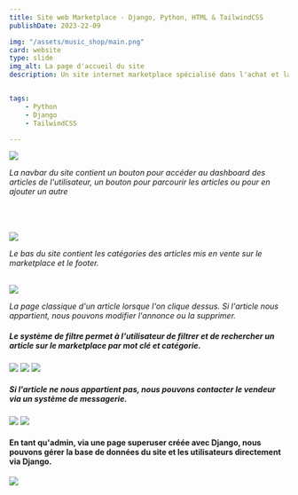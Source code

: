 ```yaml
---
title: Site web Marketplace - Django, Python, HTML & TailwindCSS
publishDate: 2023-22-09 

img: "/assets/music_shop/main.png"
card: website
type: slide
img_alt: La page d'accueil du site 
description: Un site internet marketplace spécialisé dans l'achat et la revente d'instruments de musiques d'occasion, grandement inspiré de LeBonCoin ou Ebay sur lequel les utilisateurs peuvent mettre en vente leurs instruments et acheter ceux des autres utilisateurs. Ce projet m'a permis d'apprendre à implémenter notamment un système d'authentification, de communication et de messagerie entre les utilisateurs, un dashboard des articles en vente, un formulaire de mise en vente d'un article. 


tags: 
    - Python
    - Django
    - TailwindCSS

---
```


<img src="/assets/music_shop/navbar.png">

*La navbar du site contient un bouton pour accéder au dashboard des articles de l'utilisateur, un bouton pour parcourir les articles ou pour en ajouter un autre*

<br>
<br>
<br>

<img src="/assets/music_shop/category.png">

*Le bas du site contient les catégories des articles mis en vente sur le marketplace et le footer.*

<br>

<img src="/assets/music_shop/page_item.png">

*La page classique d'un article lorsque l'on clique dessus. Si l'article nous appartient, nous pouvons modifier l'annonce ou la supprimer.*

##### Le système de filtre permet à l'utilisateur de filtrer et de rechercher un article sur le marketplace par mot clé et catégorie.

<img src="/assets/music_shop/filtre1.png">
<img src="/assets/music_shop/filtre2.png">
<img src="/assets/music_shop/filtre3.png">

##### Si l'article ne nous appartient pas, nous pouvons contacter le vendeur via un système de messagerie.

<img src="/assets/music_shop/msg1.png">
<img src="/assets/music_shop/msg2.png">

#### En tant qu'admin, via une page superuser créée avec Django, nous pouvons gérer la base de données du site et les utilisateurs directement via Django. 

<img src="/assets/music_shop/admin.png">